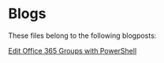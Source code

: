 # Blogs
These files belong to the following blogposts:

[Edit Office 365 Groups with PowerShell](https://link)